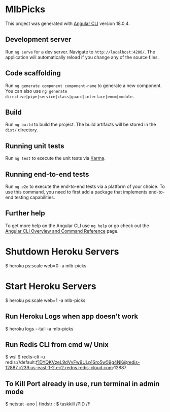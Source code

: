 # MlbPicks

This project was generated with [Angular CLI](https://github.com/angular/angular-cli) version 18.0.4.

## Development server

Run `ng serve` for a dev server. Navigate to `http://localhost:4200/`. The application will automatically reload if you change any of the source files.

## Code scaffolding

Run `ng generate component component-name` to generate a new component. You can also use `ng generate directive|pipe|service|class|guard|interface|enum|module`.

## Build

Run `ng build` to build the project. The build artifacts will be stored in the `dist/` directory.

## Running unit tests

Run `ng test` to execute the unit tests via [Karma](https://karma-runner.github.io).

## Running end-to-end tests

Run `ng e2e` to execute the end-to-end tests via a platform of your choice. To use this command, you need to first add a package that implements end-to-end testing capabilities.

## Further help

To get more help on the Angular CLI use `ng help` or go check out the [Angular CLI Overview and Command Reference](https://angular.dev/tools/cli) page.

# Shutdown Heroku Servers
$ heroku ps:scale web=0 -a mlb-picks

# Start Heroku Servers
$ heroku ps:scale web=1 -a mlb-picks

## Run Heroku Logs when app doesn't work
$ heroku logs --tail -a mlb-picks

## Run Redis CLI from cmd w/ Unix
$ wsl
$ redis-cli -u redis://default:f1DYQKVzeL9dVvFw9ULp1Sro5w59g4NK@redis-12887.c239.us-east-1-2.ec2.redns.redis-cloud.com:12887

## To Kill Port already in use, run terminal in admin mode
$ netstat -ano | findstr :<PORT>
$ taskkill /PID <PID> /F
